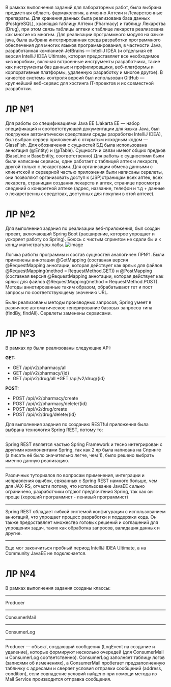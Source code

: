 В рамках выполнения заданий для лабораторных работ, была выбрана предметная область фармакология, а именно Аптеки и Лекарственные препараты.
Для хранения данных была реализована база данных (PostgreSQL), хранящая таблицу Аптеки (Pharmacy) и таблицу Лекарства (Drug), при этом связь таблицы аптеки к таблице лекарств реализована как многие ко многим.
Для реализации программного модуля на языке java, была выбрана интегрированная среда разработки программного обеспечения для многих языков программирования, в частности Java, разработанная компанией JetBrains — IntelliJ IDEA (и отдельная её версия IntelliJ IDEA Ultimate, которая предоставляет все необходимое «из коробки», включая встроенные инструменты разработчика, такие как инструменты баз данных и профилировщики, веб-платформы и корпоративные платформы, удаленную разработку и многое другое).
В качестве системы контроля версий был использован GitHub — крупнейший веб-сервис для хостинга IT-проектов и их совместной разработки.


# ЛР №1
Для работы со спецификациями Java EE (Jakarta EE — набор спецификаций и соответствующей документации для языка Java, был подгружен автоматически средствами среды разработки IntelliJ IDEA), был выбран сервер приложений с открытым исходным кодом — GlassFish.
Для обозначения с сущностей БД была использована аннотация (@Entity) и (@Table).
Сущности и связи имеют общих предков (BaseLinc и BaseEntity, соответственно)
Для работы с сущностями были были написаны сервисы, один работает с таблицей аптек и лекарств, другой только с лекарствами.
Для организации обмена данными с клиентской и серверной частью приложения были написаны сервлеты, они позволяют организовать доступ к (JSP)страницам всех аптек, всех лекарств, страницам создания лекарств и аптек, странице просмотра сведений о конкретной аптеке (адрес, название, телефон и т.д + данные о лекарственных средствах, доступных для покупки в этой аптеке).
# ЛР №2
Для выполнения задания по реализации веб-приложения, был создан проект, включающий Spring Boot (расширение, которое упрощает и ускоряет работу со Spring). Боюсь с чистым спрингом не сдали бы и к концу магистратуры лабы.
![image](https://github.com/Kusakina/README/assets/74459357/5699b2ff-0fd1-4342-847b-a55861fb4cee)

Логика работы программы и состав сущностей аналогичен ЛР№1.
Были применены аннотации @GetMapping (составная версия @RequestMapping аннотации, которая действует как ярлык для файлов @RequestMapping(method = RequestMethod.GET)) и 
@PostMapping (составная версия @RequestMapping аннотации, которая действует как ярлык для файлов @RequestMapping(method = RequestMethod.POST).
Методы аннотированные таким образом, обрабатывают гет и пост запросы по соответствующему значению URL.

Были реализованы методы производных запросов, Spring умеет в различное автоматическое генерирование базовых запросов типа (findBy, findAll).
Сервлеты заменены сервисами.

# ЛР №3

В рамках лр были реализованы следующие API:

__GET:__
* GET /api/v2/pharmacy/all
* GET /api/v2/pharmacy/{id}
* GET /api/v2/drug/all
*GET /api/v2/drug/{id}
  
__POST:__
* POST /api/v2/pharmacy/create
* POST /api/v2/pharmacy/delete/{id}
* POST /api/v2/drug/create
* POST /api/v2/drug/delete/{id}

Для выполнения задания по созданию RESTful приложения была выбрана технология Spring REST, потому то:
 ***
 Spring REST является частью Spring Framework и тесно интегрирован с другими компонентами Spring, так как 2 лр была написана на Спринге (а писать её было значительно легче, чем 1), было решено выбрать именно данную реализацию.
  ***
  Различных туториалов по вопросам применения, интеграции и исправления ошибок, связанных с Spring REST намного больше, чем для JAX-RS, отчасти потому, что использование JavaEE сильно ограничено, разработчики отдают предпочтения Spring, так как он проще (хороший программист - ленивый программист)
  ***
Spring REST обладает гибкой системой конфигурации с использованием аннотаций, что упрощает процесс разработки и поддержки кода. Он также предоставляет множество готовых решений и соглашений для упрощения задач, таких как обработка запросов, валидация данных и другие.
 ***
Еще мог закончиться пробный период IntelliJ IDEA Ultimate, а на Community JavaEE не подключается.
# ЛР №4
 В рамках выполнения задания созданы классы:
***
 Producer
***
 ConsumerMail
 ***
 ConsumerLog
 ***
 Producer — объект, создающий сообщения (LogEvent на создание и удаление), которые формируют несколько очередей (для ConsumerMail и ConsumerLog соответственно).
 ConsumerLog заполняет таблицу логов (записями об изменениях), а ConsumerMail пробегает предзаполненную табличку с адресами и сверяет условия отправки сообщений (address, condition), если совпадение условий найдено при помощи метода из Mail Service производится отправка сообщения.
